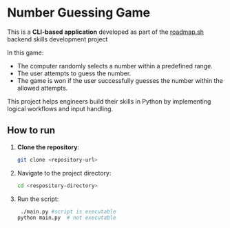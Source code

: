 # Number Guessing Game

This is a **CLI-based application** developed as part of the [roadmap.sh](https://roadmap.sh/projects/number-guessing-game) backend skills development project

In this game:

- The computer randomly selects a number within a predefined range.
- The user attempts to guess the number.
- The game is won if the user successfully guesses the number within the allowed attempts.


This project helps engineers build their skills in Python by implementing logical workflows and input handling.


## How to run

1. **Clone the repository**:
    ```bash
   git clone <repository-url>

2. Navigate to the project directory:
    ```bash
   cd <respository-directory>

3. Run the script:
   ```bash
    ./main.py #script is executable
   python main.py  # not executable
